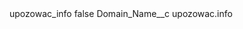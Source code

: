 <?xml version="1.0" encoding="UTF-8"?>
<CustomMetadata xmlns="http://soap.sforce.com/2006/04/metadata" xmlns:xsi="http://www.w3.org/2001/XMLSchema-instance" xmlns:xsd="http://www.w3.org/2001/XMLSchema">
    <label>upozowac_info</label>
    <protected>false</protected>
    <values>
        <field>Domain_Name__c</field>
        <value xsi:type="xsd:string">upozowac.info</value>
    </values>
</CustomMetadata>
